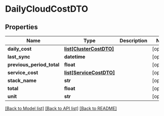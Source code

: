 # DailyCloudCostDTO

## Properties
Name | Type | Description | Notes
------------ | ------------- | ------------- | -------------
**daily_cost** | [**list[ClusterCostDTO]**](ClusterCostDTO.md) |  | [optional] 
**last_sync** | **datetime** |  | [optional] 
**previous_period_total** | **float** |  | [optional] 
**service_cost** | [**list[ServiceCostDTO]**](ServiceCostDTO.md) |  | [optional] 
**stack_name** | **str** |  | [optional] 
**total** | **float** |  | [optional] 
**unit** | **str** |  | [optional] 

[[Back to Model list]](../README.md#documentation-for-models) [[Back to API list]](../README.md#documentation-for-api-endpoints) [[Back to README]](../README.md)


